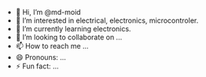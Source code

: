 - 👋 Hi, I’m @md-moid
- 👀 I’m interested in electrical, electronics, microcontroler.
- 🌱 I’m currently learning electronics.
- 💞️ I’m looking to collaborate on ...
- 📫 How to reach me ...
- 😄 Pronouns: ...
- ⚡ Fun fact: ...

<!---
md-moid/md-moid is a ✨ special ✨ repository because its `README.md` (this file) appears on your GitHub profile.
You can click the Preview link to take a look at your changes.
--->

